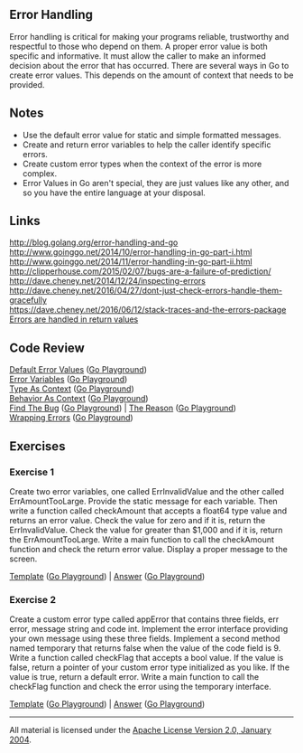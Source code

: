 ## Error Handling

Error handling is critical for making your programs reliable, trustworthy and respectful to those who depend on them. A proper error value is both specific and informative. It must allow the caller to make an informed decision about the error that has occurred. There are several ways in Go to create error values. This depends on the amount of context that needs to be provided.

## Notes

* Use the default error value for static and simple formatted messages.
* Create and return error variables to help the caller identify specific errors.
* Create custom error types when the context of the error is more complex.
* Error Values in Go aren't special, they are just values like any other, and so you have the entire language at your disposal.

## Links

http://blog.golang.org/error-handling-and-go  
http://www.goinggo.net/2014/10/error-handling-in-go-part-i.html  
http://www.goinggo.net/2014/11/error-handling-in-go-part-ii.html  
http://clipperhouse.com/2015/02/07/bugs-are-a-failure-of-prediction/  
http://dave.cheney.net/2014/12/24/inspecting-errors  
http://dave.cheney.net/2016/04/27/dont-just-check-errors-handle-them-gracefully  
https://dave.cheney.net/2016/06/12/stack-traces-and-the-errors-package  
[Errors are handled in return values](https://plus.google.com/+RussCox-rsc/posts/iqAiKAwP6Ce)  

## Code Review

[Default Error Values](example1/example1.go) ([Go Playground](https://play.golang.org/p/aSjTxzNfP2))  
[Error Variables](example2/example2.go) ([Go Playground](https://play.golang.org/p/-vBG0m1Scs))  
[Type As Context](example3/example3.go) ([Go Playground](https://play.golang.org/p/FeR2nE3eAH))  
[Behavior As Context](example4/example4.go) ([Go Playground](https://play.golang.org/p/Aylgou6Gq0))  
[Find The Bug](example5/example5.go) ([Go Playground](https://play.golang.org/p/0AUU_sJsec)) | 
[The Reason](example5/reason/reason.go) ([Go Playground](https://play.golang.org/p/TCANdwroOi))  
[Wrapping Errors](example6/example6.go) ([Go Playground](https://play.golang.org/p/mdjT1PeP_x))  

## Exercises

### Exercise 1
Create two error variables, one called ErrInvalidValue and the other called ErrAmountTooLarge. Provide the static message for each variable. Then write a function called checkAmount that accepts a float64 type value and returns an error value. Check the value for zero and if it is, return the ErrInvalidValue. Check the value for greater than $1,000 and if it is, return the ErrAmountTooLarge. Write a main function to call the checkAmount function and check the return error value. Display a proper message to the screen.

[Template](exercises/template1/template1.go) ([Go Playground](https://play.golang.org/p/Ltxl8Hkrkl)) | 
[Answer](exercises/exercise1/exercise1.go) ([Go Playground](https://play.golang.org/p/WHmYkHwYjf))

### Exercise 2
Create a custom error type called appError that contains three fields, err error, message string and code int. Implement the error interface providing your own message using these three fields. Implement a second method named temporary that returns false when the value of the code field is 9. Write a function called checkFlag that accepts a bool value. If the value is false, return a pointer of your custom error type initialized as you like. If the value is true, return a default error. Write a main function to call the checkFlag function and check the error using the temporary interface.

[Template](exercises/template2/template2.go) ([Go Playground](http://play.golang.org/p/9nEdNSMa_j)) | 
[Answer](exercises/exercise2/exercise2.go) ([Go Playground](http://play.golang.org/p/7iX9wZX6WP))
___
All material is licensed under the [Apache License Version 2.0, January 2004](http://www.apache.org/licenses/LICENSE-2.0).

